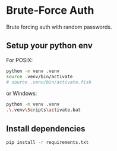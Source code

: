 # Brute-Force Auth

Brute forcing auth with random passwords.

## Setup your python env

For POSIX:

```sh
python -m venv .venv
source .venv/bin/activate
# source .venv/bin/activate.fish
```

or Windows:

```sh
python -m venv .venv
.\.venv\Scripts\activate.bat
```

## Install dependencies

```sh
pip install -r requirements.txt
```
